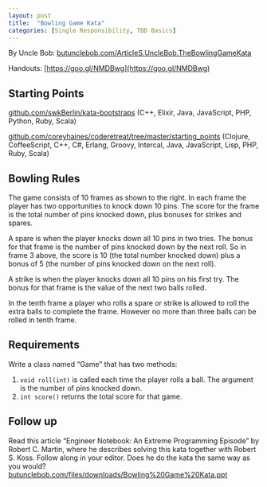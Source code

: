 ```yaml
---
layout: post
title:  "Bowling Game Kata"
categories: [Single Responsibility, TDD Basics]
---
```


By Uncle Bob: [butunclebob.com/ArticleS.UncleBob.TheBowlingGameKata](http://butunclebob.com/ArticleS.UncleBob.TheBowlingGameKata)

Handouts: [https://goo.gl/NMDBwg](https://goo.gl/NMDBwg)

## Starting Points
[github.com/swkBerlin/kata-bootstraps](https://github.com/swkBerlin/kata-bootstraps) (C++, Elixir, Java, JavaScript, PHP, Python, Ruby, Scala)

[github.com/coreyhaines/coderetreat/tree/master/starting_points](https://github.com/coreyhaines/coderetreat/tree/master/starting_points) (Clojure, CoffeeScript, C++, C#, Erlang, Groovy, Intercal, Java, JavaScript, Lisp, PHP, Ruby, Scala)

## Bowling Rules
The game consists of 10 frames as shown to the right. In each frame the player has two opportunities to knock down 10 pins. The score for the frame is the total number of pins knocked down, plus bonuses for strikes and spares.

A spare is when the player knocks down all 10 pins in two tries. The bonus for that frame is the number of pins knocked down by the next roll. So in frame 3 above, the score is 10 (the total number knocked down) plus a bonus of 5 (the number of pins knocked down on the next roll).

A strike is when the player knocks down all 10 pins on his first try. The bonus for that frame is the value of the next two balls rolled.

In the tenth frame a player who rolls a spare or strike is allowed to roll the extra balls to complete the frame. However no more than three balls can be rolled in tenth frame.

## Requirements
Write a class named “Game” that has two methods:
1. `void roll(int)` is called each time the player rolls a ball.  The argument is the number of pins knocked down.
2. `int score()` returns the total score for that game.

## Follow up
Read this article “Engineer Notebook: An Extreme Programming Episode” by Robert C. Martin, where he describes solving this kata together with Robert S. Koss. Follow along in your editor. Does he do the kata the same way as you would?
[butunclebob.com/files/downloads/Bowling%20Game%20Kata.ppt](http://butunclebob.com/files/downloads/Bowling%20Game%20Kata.ppt)
